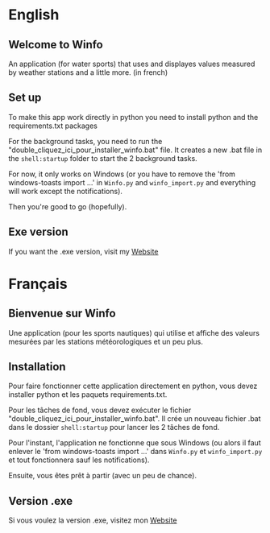 # English
## Welcome to Winfo
An application (for water sports) that uses and displayes values measured by weather stations
and a little more.
(in french)

## Set up
To make this app work directly in python you need to install python and the requirements.txt packages

For the background tasks, you need to run the "double_cliquez_ici_pour_installer_winfo.bat" file. It creates a new .bat file in the `shell:startup` folder to start the 2 background tasks.

For now, it only works on Windows (or you have to remove the 'from windows-toasts import ...' in `Winfo.py` and `winfo_import.py` and everything will work except the notifications).

Then you're good to go (hopefully).

## Exe version
If you want the .exe version, visit my [Website](https://louse-proud-raven.ngrok-free.app)

# Français
## Bienvenue sur Winfo
Une application (pour les sports nautiques) qui utilise et affiche des valeurs mesurées par les stations météorologiques
et un peu plus.

## Installation
Pour faire fonctionner cette application directement en python, vous devez installer python et les paquets requirements.txt.

Pour les tâches de fond, vous devez exécuter le fichier "double_cliquez_ici_pour_installer_winfo.bat". Il crée un nouveau fichier .bat dans le dossier `shell:startup` pour lancer les 2 tâches de fond.

Pour l'instant, l'application ne fonctionne que sous Windows (ou alors il faut enlever le 'from windows-toasts import ...' dans `Winfo.py` et `winfo_import.py` et tout fonctionnera sauf les notifications).

Ensuite, vous êtes prêt à partir (avec un peu de chance).

## Version .exe
Si vous voulez la version .exe, visitez mon [Website](https://louse-proud-raven.ngrok-free.app)

